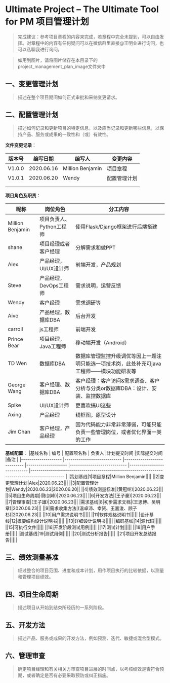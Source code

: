 # Ultimate Project – The Ultimate Tool for PM 项目管理计划


> 完成建议：参考项目章程的内容来完成，若章程中完全未提到，可以自由发挥。对章程中的内容有任何疑问可以在微信群里直接@王明业进行询问，也可以私聊我进行询问。

> 如用到图片，请将图片储存在本目录下的project_management_plan_image文件夹中


## 一、变更管理计划
> 描述在整个项目期间如何正式审批和采纳变更请求。



## 二、配置管理计划
> 描述如何记录和更新项目的特定信息，以及应当记录和更新哪些信息，以保持产品、服务或成果的一致性和（或）有效性。

**文件变更记录**：

| 版本号             	| 编写日期                 	| 编写人                 	| 变更内容                                                                                  	|
|--------------------	|----------------------------	|----------------------------	|----------------------------------------------------------------------------------------------	|
| V1.0.0 	| 2020.06.16 	| Million Benjamin| 项目章程                                                          	|
| V1.0.1 	| 2020.06.20 	| Wendy| 配置管理计划                                                          	|
|||||
|||||

**项目角色及职责**：

| 昵称             	| 岗位角色                 	| 分工内容                                                                                   	|
|--------------------	|----------------------------	|----------------------------------------------------------------------------------------------	|
| Million Benjamin 	| 项目负责人、Python工程师 	| 使用Flask/Django框架进行后端搭建                                                           	|
| shane            	| 项目经理或者客户经理     	| 分解需求和做PPT                                                                            	|
| Alex             	| 产品经理，UI/UX设计师    	| 前端开发，产品规划                                                                         	|
| Steve            	| 产品经理，DevOps工程师   	| 需求说明，运营反馈                                                                         	|
| Wendy            	| 客户经理                 	| 需求调研等                                                                                 	|
| Aivo             	| 产品经理，数据库DBA      	| 后台开发                                                                                   	|
| carroll          	| js工程师                 	| 前端开发                                                                                   	|
| Prince Bear      	| 项目经理，Java工程师     	| 移动端开发（Android）                                                                      	|
| TD Wen           	| 数据库DBA                	| 数据库管理监控升级调优等因上一题注明只能选一项技术岗，此处补充可java工程师——模块功能研发等 	|
| George Wang      	| 客户经理、数据库DBA      	| 客户经理：客户访问&需求调查、客户分析与分类or数据库DBA：设计、安装、监控数据库             	|
| Spike            	| UI/UX设计师              	| 更喜欢搞UI这些                                                                             	|
| Axing            	| 产品经理                 	| 线框图，原型设计                                                                           	|
| Jim Chan         	| 客户经理，产品经理        	| 因为代码能力非常非常薄弱，可能只能负责一些管理岗位，或者优化界面一类的工作                 	|


**基线配置**：
|基线名称             	| 编号                 	| 配置项名称                 	| 负责人                 	|计划提交时间                 	|实际提交时间                 	|备注                 	                                                                                  	|
|--------------------	|----------------------------	|----------------------------	|--------------------	|----------------------------	|----------------------------	|----------------------------------------------------------------------------------------------	|
|策划基线|1|项目章程|Million Benjamin||||
||2|变更管理计划|Alex|2020.06.23|||
||3|配置管理计划|Wendy|2020.06.23|2020.06.20||
||4|绩效测量标准|(黄冠纶)|2020.06.23|||
||5|项目生命周期|(陈剑峰)|2020.06.23|||
||6|开发方法|(王子豪)|2020.06.23|||
||7|管理审查|(王子雄)|2020.06.23|||
|需求基线|8|初步需求文档|(王思博、吴明章)|2020.06.23|||
||9|需求收集方法|(温卓沛、幸赟、王嘉浚、顾子杉)|2020.06.23|||
||10|用户需求说明书|||||
||11|软件规格说明书|||||
|设计基线|12|概要结构设计说明书|||||
||13|详细设计说明书|||||
|编码基线|14|源代码|||||
||15|可执行文件|||||
||16|开发阶段测试用例|||||
||17|测试计划|||||
||18|用户手册|||||
|测试基线|19|测试用例|||||
||20|测试分析报告|||||
||21|项目开发总结报告|||||

## 三、绩效测量基准
> 经过整合的项目范围、进度和成本计划，用作项目执行的比较依据，以测量和管理项目绩效。



## 四、项目生命周期
> 描述项目从开始到结束所经历的一系列阶段。



## 五、开发方法
> 描述产品、服务或成果的开发方法，例如预测、迭代、敏捷或混合型模式。



## 六、管理审查
> 确定项目经理和有关相关方审查项目进展的时间点，以考核绩效是否符合预期，或者确定是否有必要采取预防或纠正措施。


